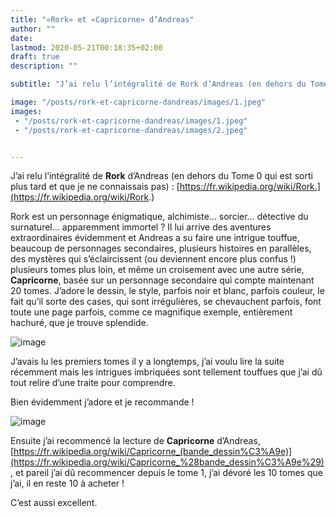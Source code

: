 ```yaml
---
title: "«Rork» et «Capricorne» d’Andreas"
author: ""
date: 
lastmod: 2020-05-21T00:18:35+02:00
draft: true
description: ""

subtitle: "J’ai relu l’intégralité de Rork d’Andreas (en dehors du Tome 0 qui est sorti plus tard et que je ne connaissais pas) …"

image: "/posts/rork-et-capricorne-dandreas/images/1.jpeg" 
images:
 - "/posts/rork-et-capricorne-dandreas/images/1.jpeg"
 - "/posts/rork-et-capricorne-dandreas/images/2.jpeg"


---
```


J’ai relu l’intégralité de **Rork** d’Andreas (en dehors du Tome 0 qui est sorti plus tard et que je ne connaissais pas) : [https://fr.wikipedia.org/wiki/Rork.](https://fr.wikipedia.org/wiki/Rork.) 

Rork est un personnage énigmatique, alchimiste… sorcier… détective du surnaturel… apparemment immortel ? Il lui arrive des aventures extraordinaires évidemment et Andreas a su faire une intrigue touffue, beaucoup de personnages secondaires, plusieurs histoires en parallèles, des mystères qui s’éclaircissent (ou deviennent encore plus confus !) plusieurs tomes plus loin, et même un croisement avec une autre série, **Capricorne**, basée sur un personnage secondaire qui compte maintenant 20 tomes. J’adore le dessin, le style, parfois noir et blanc, parfois couleur, le fait qu’il sorte des cases, qui sont irrégulières, se chevauchent parfois, font toute une page parfois, comme ce magnifique exemple, entièrement hachuré, que je trouve splendide.




![image](/posts/rork-et-capricorne-dandreas/images/1.jpeg#layoutTextWidth)



J’avais lu les premiers tomes il y a longtemps, j’ai voulu lire la suite récemment mais les intrigues imbriquées sont tellement touffues que j’ai dû tout relire d’une traite pour comprendre.

Bien évidemment j’adore et je recommande !




![image](/posts/rork-et-capricorne-dandreas/images/2.jpeg#layoutTextWidth)



Ensuite j’ai recommencé la lecture de **Capricorne** d’Andreas, [https://fr.wikipedia.org/wiki/Capricorne_(bande_dessin%C3%A9e)](https://fr.wikipedia.org/wiki/Capricorne_%28bande_dessin%C3%A9e%29), et pareil j’ai dû recommencer depuis le tome 1, j’ai dévoré les 10 tomes que j’ai, il en reste 10 à acheter !

C’est aussi excellent.

